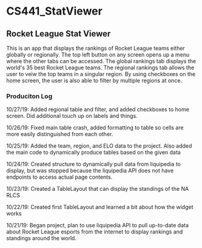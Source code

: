 # CS441_StatViewer

## Rocket League Stat Viewer
This is an app that displays the rankings of Rocket League teams either globally or regionally. The top left button on any screen opens up a menu where the other tabs can be accessed. The global rankings tab displays the world's 35 best Rocket League teams. The regional rankings tab allows the user to veiw the top teams in a singular region. By using checkboxes on the home screen, the user is also able to filter by multiple regions at once.

### Produciton Log
10/27/19: Added regional table and filter, and added checkboxes to home screen. Did additional touch up on labels and things.

10/26/19: Fixed main table crash, added formatting to table so cells are more easily distinguished from each other.

10/25/19: Added the team, region, and ELO data to the project. Also added the main code to dynamically produce tables based on the given data

10/24/19: Created structure to dynamically pull data from liquipedia to display, but was stopped because the liquipedia API does not have endpoints to access actual page contents.

10/23/19: Created a TableLayout that can display the standings of the NA RLCS

10/22/19: Created first TableLayout and learned a bit about how the widget works

10/21/19: Began project, plan to use liquipedia API to pull up-to-date data about Rocket League esports from the internet to display rankings and standings around the world.
